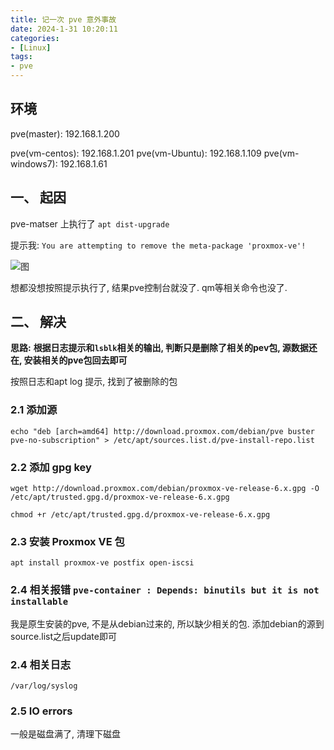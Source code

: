 ```yaml
---
title: 记一次 pve 意外事故
date: 2024-1-31 10:20:11
categories: 
- [Linux]
tags: 
- pve
---
```



## 环境

pve(master): 192.168.1.200

pve(vm-centos): 192.168.1.201
pve(vm-Ubuntu): 192.168.1.109
pve(vm-windows7): 192.168.1.61


## 一、 起因

pve-matser 上执行了 ```apt dist-upgrade```

提示我: ``` You are attempting to remove the meta-package 'proxmox-ve'! ```

![图](/images/074.pve_rescue.md.01.png)

想都没想按照提示执行了, 结果pve控制台就没了. qm等相关命令也没了.


## 二、 解决

**思路:** **根据日志提示和```lsblk```相关的输出, 判断只是删除了相关的pev包, 源数据还在, 安装相关的pve包回去即可** 


按照日志和apt log 提示, 找到了被删除的包

### 2.1 添加源
``` echo "deb [arch=amd64] http://download.proxmox.com/debian/pve buster pve-no-subscription" > /etc/apt/sources.list.d/pve-install-repo.list ```


### 2.2 添加 gpg key

``` wget http://download.proxmox.com/debian/proxmox-ve-release-6.x.gpg -O /etc/apt/trusted.gpg.d/proxmox-ve-release-6.x.gpg ```


```chmod +r /etc/apt/trusted.gpg.d/proxmox-ve-release-6.x.gpg```

### 2.3 安装 Proxmox VE 包

```apt install proxmox-ve postfix open-iscsi```

### 2.4 相关报错 ``` pve-container : Depends: binutils but it is not installable ```

我是原生安装的pve, 不是从debian过来的, 所以缺少相关的包. 添加debian的源到source.list之后update即可

### 2.4 相关日志

``` /var/log/syslog ```

### 2.5 IO errors

一般是磁盘满了, 清理下磁盘